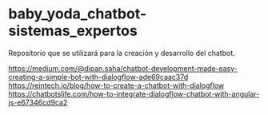 # baby_yoda_chatbot-sistemas_expertos
Repositorio que se utilizará para la creación y desarrollo del chatbot. 


https://medium.com/@dipan.saha/chatbot-development-made-easy-creating-a-simple-bot-with-dialogflow-ade69caac37d
https://reintech.io/blog/how-to-create-a-chatbot-with-dialogflow
https://chatbotslife.com/how-to-integrate-dialogflow-chatbot-with-angular-js-e67346cd9ca2
